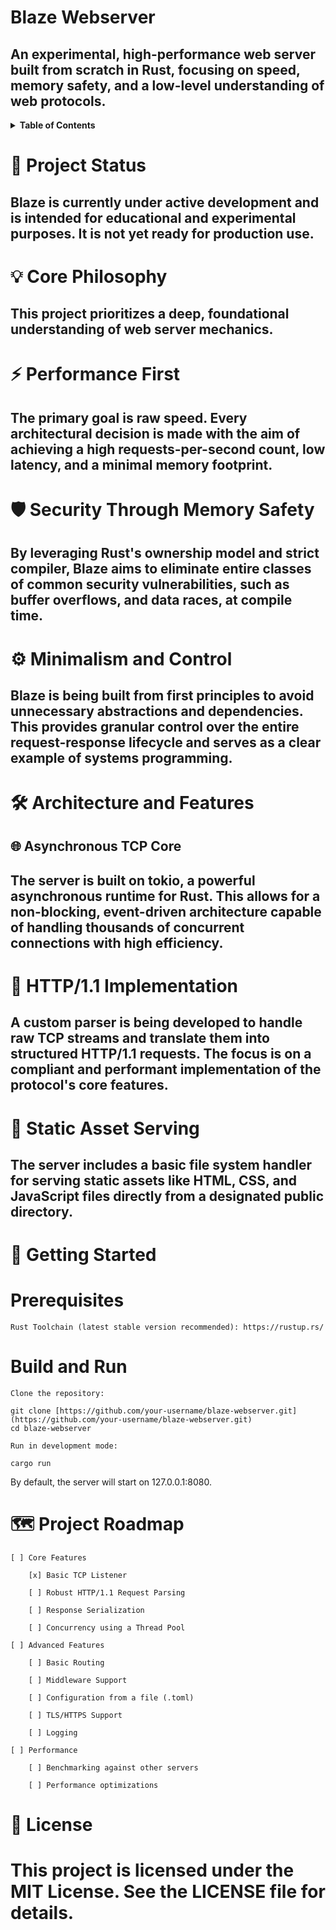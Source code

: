 # Blaze Webserver

## An experimental, high-performance web server built from scratch in Rust, focusing on speed, memory safety, and a low-level understanding of web protocols.

<details>
<summary><strong>Table of Contents</strong></summary>
<ol>
<li><a href="#-project-status">Project Status</a></li>
<li><a href="#-core-philosophy">Core Philosophy</a></li>
<li><a href="#-architecture-and-features">Architecture and Features</a></li>
<li><a href="#-getting-started">Getting Started</a></li>
<li><a href="#-project-roadmap">Roadmap</a></li>
<li><a href="#-contributing">Contributing</a></li>
<li><a href="#-license">License</a></li>
</ol>
</details>

# 🚧 Project Status
## Blaze is currently under active development and is intended for educational and experimental purposes. It is not yet ready for production use.

# 💡 Core Philosophy
## This project prioritizes a deep, foundational understanding of web server mechanics.

# ⚡ Performance First
## The primary goal is raw speed. Every architectural decision is made with the aim of achieving a high requests-per-second count, low latency, and a minimal memory footprint.

# 🛡️ Security Through Memory Safety
## By leveraging Rust's ownership model and strict compiler, Blaze aims to eliminate entire classes of common security vulnerabilities, such as buffer overflows, and data races, at compile time.

# ⚙️ Minimalism and Control
## Blaze is being built from first principles to avoid unnecessary abstractions and dependencies. This provides granular control over the entire request-response lifecycle and serves as a clear example of systems programming.

# 🛠️ Architecture and Features
## 🌐 Asynchronous TCP Core
## The server is built on tokio, a powerful asynchronous runtime for Rust. This allows for a non-blocking, event-driven architecture capable of handling thousands of concurrent connections with high efficiency.

# 📜 HTTP/1.1 Implementation
## A custom parser is being developed to handle raw TCP streams and translate them into structured HTTP/1.1 requests. The focus is on a compliant and performant implementation of the protocol's core features.

# 📁 Static Asset Serving
## The server includes a basic file system handler for serving static assets like HTML, CSS, and JavaScript files directly from a designated public directory.

# 🚀 Getting Started

# Prerequisites

    Rust Toolchain (latest stable version recommended): https://rustup.rs/

# Build and Run

    Clone the repository:

    git clone [https://github.com/your-username/blaze-webserver.git](https://github.com/your-username/blaze-webserver.git)
    cd blaze-webserver

    Run in development mode:

    cargo run

By default, the server will start on 127.0.0.1:8080.

# 🗺️ Project Roadmap

    [ ] Core Features

        [x] Basic TCP Listener

        [ ] Robust HTTP/1.1 Request Parsing

        [ ] Response Serialization

        [ ] Concurrency using a Thread Pool

    [ ] Advanced Features

        [ ] Basic Routing

        [ ] Middleware Support

        [ ] Configuration from a file (.toml)

        [ ] TLS/HTTPS Support

        [ ] Logging

    [ ] Performance

        [ ] Benchmarking against other servers

        [ ] Performance optimizations

# 📜 License

# This project is licensed under the MIT License. See the LICENSE file for details.

